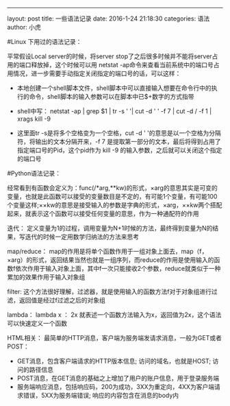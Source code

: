 ---
layout:  post
title:   一些语法记录
date:    2016-1-24 21:18:30
categories:  语法
author:    小虎

#Linux 下用过的语法记录：

平常假设Local server的时候，将server stop了之后很多时候并不能将server占用的端口释放掉，这个时候可以用 netstat -ap命令来查看当前系统中的端口号占用情况，进一步需要手动指定关闭指定的端口号的话，可以这样：
- 本地创建一个shell脚本文件，shell脚本中可以直接输入想要在命令行中的执行的命令，shell脚本的输入参数可以在脚本中已$+数字的方式指带
- shell中写： netstat -ap | grep $1 | tr -s ' '| cut -d ' ' -f 7 | cut -d / -f 1 | xrags kill -9

- 这里面tr -s是将多个空格变为一个空格，cut -d ' '的意思是以一个空格为分隔符，将输出的文本分隔开来，-f 7 是提取第一部分的文本，最后将得到占用了指定端口号的Pid，这个pid作为 kill -9 的输入参数，之后就可以关闭这个指定的端口号



#Python语法记录：

经常看到有函数会定义为：func(/*arg,**kw)的形式，×arg的意思其实是可变的变量，也就是此函数可以接受的变量数目是不定的，有可能1个变量，有可能100个变量这样;××kw的意思是接受输入的参数是字典的形式，×arg，××kw两个搭配起来，就表示这个函数可以接受任何变量的意思，作为一种通配符的作用

迭代： 定义变量为1的过程，调用变量为N+1时候的方法，最终得到变量为N的结果，写迭代的时候一定用数学归纳法的方法来思考

map/reduce： map的作用是将单个函数作用于一组对象上面去，map（f，×arg）的形式，返回结果当然也就是一组序列，而reduce的作用是使用输入的函数f依次作用于输入对象上面，其中f一次只能接收2个参数，reduce就类似于一种累加的效果作用于输入对象组

filter: 这个方法很好理解，过滤器，就是使用输入的函数方法f对于对象组进行过滤，返回值是经过f过滤之后的对象组

lambda： lambda x ： 2x  就表述一个函数方法输入为x，返回值为2x，这个语法可以快速定义一个函数

HTML相关：  最简单的HTTP消息，客户端为服务端发请求消息，一般为GET或者POST：
- GET消息，包含客户端请求的HTTP版本信息; 访问的域名，也就是HOST; 访问的路径信息
- POST消息，在GET消息的基础之上增加了用户的账户信息，用于登录服务端
- 服务端响应消息，包括响应码，200为成功，3XX为重定向，4XX为客户端请求错误，5XX为服务端错误; 响应的内容包含在消息的body内

 
